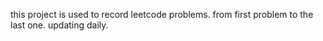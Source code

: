 this project is used to record leetcode problems.
from first problem to the last one.
updating daily.
